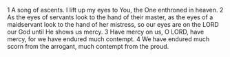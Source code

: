 1	A song of ascents. I lift up my eyes to You, the One enthroned in heaven.
2	As the eyes of servants look to the hand of their master, as the eyes of a maidservant look to the hand of her mistress, so our eyes are on the LORD our God until He shows us mercy.
3	Have mercy on us, O LORD, have mercy, for we have endured much contempt.
4	We have endured much scorn from the arrogant, much contempt from the proud.